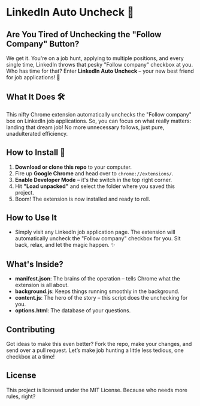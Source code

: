 # LinkedIn Auto Uncheck 🎉

## Are You Tired of Unchecking the "Follow Company" Button? 

We get it. You're on a job hunt, applying to multiple positions, and every single time, LinkedIn throws that pesky "Follow company" checkbox at you. Who has time for that? Enter **LinkedIn Auto Uncheck** – your new best friend for job applications! 🚀

## What It Does 🛠️

This nifty Chrome extension automatically unchecks the "Follow company" box on LinkedIn job applications. So, you can focus on what really matters: landing that dream job! No more unnecessary follows, just pure, unadulterated efficiency.

## How to Install 🧩

1. **Download or clone this repo** to your computer.
2. Fire up **Google Chrome** and head over to `chrome://extensions/`.
3. **Enable Developer Mode** – it's the switch in the top right corner.
4. Hit **"Load unpacked"** and select the folder where you saved this project.
5. Boom! The extension is now installed and ready to roll.

## How to Use It 

- Simply visit any LinkedIn job application page. The extension will automatically uncheck the "Follow company" checkbox for you. Sit back, relax, and let the magic happen. ✨

## What's Inside? 

- **manifest.json**: The brains of the operation – tells Chrome what the extension is all about.
- **background.js**: Keeps things running smoothly in the background.
- **content.js**: The hero of the story – this script does the unchecking for you.
- **options.html**: The database of your questions.

## Contributing 

Got ideas to make this even better? Fork the repo, make your changes, and send over a pull request. Let’s make job hunting a little less tedious, one checkbox at a time!

## License 

This project is licensed under the MIT License. Because who needs more rules, right?
